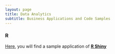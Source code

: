 ```yaml
---
layout: page
title: Data Analytics 
subtitle: Business Applications and Code Samples    
---
```


### R 

[Here](https://gorkemmeral.shinyapps.io/shiny_demo_app/), you will find a sample application of [**R Shiny**](http://shiny.rstudio.com/)

<!-- Calendly badge widget begin -->
<link href="https://assets.calendly.com/assets/external/widget.css" rel="stylesheet">
<script src="https://assets.calendly.com/assets/external/widget.js" type="text/javascript"></script>
<script type="text/javascript">Calendly.initBadgeWidget({url: 'https://calendly.com/gorkemmeral/meeting', text: 'Schedule a meeting', color: '#4d5055', branding: false});</script>
<!-- Calendly badge widget end -->
